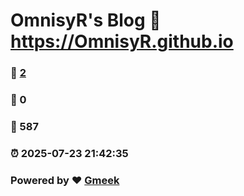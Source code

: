 # OmnisyR's Blog :link: https://OmnisyR.github.io 
### :page_facing_up: [2](https://OmnisyR.github.io/tag.html) 
### :speech_balloon: 0 
### :hibiscus: 587 
### :alarm_clock: 2025-07-23 21:42:35 
### Powered by :heart: [Gmeek](https://github.com/Meekdai/Gmeek)
